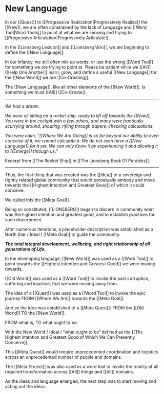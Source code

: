 # New Language

In our [[Quest]] to [[Progressive Realization|Progressively Realize]] the [[New]], we are often constrained by the lack of Language and [[Word Tool|Word Tools]] to point at what we are sensing and trying to [[Progressive Articulation|Progressively Articulate]]. 

In the [[Lionsberg Lexicon]] and [[Lionsberg Wiki]], we are beginning to define the [[New Language]].  

In our infancy, we still often mix up words, or use the wrong [[Word Tool]] for something we are trying to point at. Please be patient while we [[All]] [[Help One Another]] learn, grow, and define a useful [[New Language]] for the [[New World]] we are [[Co-Creating]]. 

The [[New Language]], like all other elements of the [[New World]], is something we must [[All]] [[Co-Create]].  

___

_We had a dream._ 

_We were all sitting on a rocket ship, ready to lift off towards the [[New]]. You were in the cockpit with a few others, and many were frantically scurrying around, shouting, rifling through papers, checking calculations._ 

_You were calm. "[[Where We Are Going]] is so far beyond our ability to even conceive of it, we cannot calculate it. We do not even have a [[New Language]] for it yet. We can only Know it by experiencing it and allowing it to [[Emerge]] through us."_

Excerpt from [[The Rocket Ship]] in [[The Lionsberg Book Of Parables]].
___
Thus, the first thing that was created was the [[Idea]] of a sovereign and rightly related global community that would perpetually embody and move towards the [[Highest Intention and Greatest Good]] of which it could conceive. 

We called this the [[Meta Goal]]. 

Being so constituted, [[LIONSBERG]] began to discern in community what was the highest intention and greatest good, and to establish practices for such discernment.

After numerous iterations, a placeholder description was established as a North Star / Ideal / [[Meta Goal]] to guide the community:

**_The total integral development, wellbeing, and right relationship of all generations of Life._**

In the developing language, [[New World]] was used as a [[Word Tool]] to point towards the [[Highest Intention and Greatest Good]] we were moving towards. 

[[Old World]] was used as a [[Word Tool]] to invoke the past corruption, suffering and injustice, that we were moving away from.

The idea of a [[Quest]] was used as a [[Word Tool]] to invoke the epic journey FROM [[Where We Are]] towards the [[Meta Goal]].

And so the idea was established of a [[Meta Quest]]: FROM the [[Old World]] TO the [[New World]]. 

FROM what is, TO what ought to be. 

With the New World / Ideal / “what ought to be” defined as the [[The Highest Intention and Greatest Good of Which We Can Presently Conceive]]. 

This [[Meta Quest]] would require unprecedented coordination and logistics across an unprecedented number of people and domains.

The [[Meta Project]] was also used as a word tool to invoke the totality of all required transformation across [[All]] things and [[All]] domains.

As the ideas and language emerged, the next step was to start moving and acting out the ideas. 


